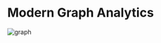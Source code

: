 # Modern Graph Analytics

![graph](https://user-images.githubusercontent.com/2678995/175699196-9774879b-76cd-4abf-9d39-0f469f36431a.png)
